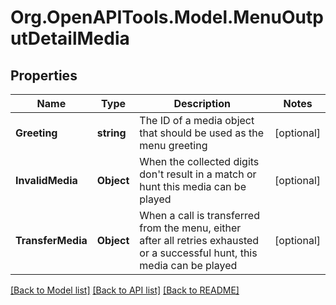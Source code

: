 # Org.OpenAPITools.Model.MenuOutputDetailMedia

## Properties

Name | Type | Description | Notes
------------ | ------------- | ------------- | -------------
**Greeting** | **string** | The ID of a media object that should be used as the menu greeting | [optional] 
**InvalidMedia** | **Object** | When the collected digits don&#39;t result in a match or hunt this media can be played | [optional] 
**TransferMedia** | **Object** | When a call is transferred from the menu, either after all retries exhausted or a successful hunt, this media can be played | [optional] 

[[Back to Model list]](../README.md#documentation-for-models) [[Back to API list]](../README.md#documentation-for-api-endpoints) [[Back to README]](../README.md)

